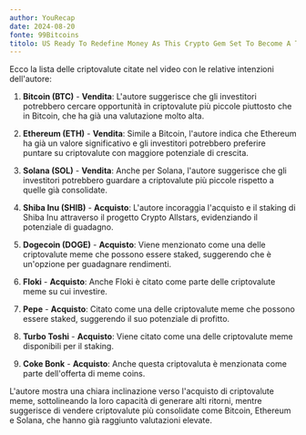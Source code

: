 ```yaml
---
author: YouRecap
date: 2024-08-20
fonte: 99Bitcoins
titolo: US Ready To Redefine Money As This Crypto Gem Set To Become A Top Meme Coin!
---
```


Ecco la lista delle criptovalute citate nel video con le relative intenzioni dell'autore:

1. **Bitcoin (BTC)** - **Vendita**: L'autore suggerisce che gli investitori potrebbero cercare opportunità in criptovalute più piccole piuttosto che in Bitcoin, che ha già una valutazione molto alta.

2. **Ethereum (ETH)** - **Vendita**: Simile a Bitcoin, l'autore indica che Ethereum ha già un valore significativo e gli investitori potrebbero preferire puntare su criptovalute con maggiore potenziale di crescita.

3. **Solana (SOL)** - **Vendita**: Anche per Solana, l'autore suggerisce che gli investitori potrebbero guardare a criptovalute più piccole rispetto a quelle già consolidate.

4. **Shiba Inu (SHIB)** - **Acquisto**: L'autore incoraggia l'acquisto e il staking di Shiba Inu attraverso il progetto Crypto Allstars, evidenziando il potenziale di guadagno.

5. **Dogecoin (DOGE)** - **Acquisto**: Viene menzionato come una delle criptovalute meme che possono essere staked, suggerendo che è un'opzione per guadagnare rendimenti.

6. **Floki** - **Acquisto**: Anche Floki è citato come parte delle criptovalute meme su cui investire.

7. **Pepe** - **Acquisto**: Citato come una delle criptovalute meme che possono essere staked, suggerendo il suo potenziale di profitto.

8. **Turbo Toshi** - **Acquisto**: Viene citato come una delle criptovalute meme disponibili per il staking.

9. **Coke Bonk** - **Acquisto**: Anche questa criptovaluta è menzionata come parte dell'offerta di meme coins.

L'autore mostra una chiara inclinazione verso l'acquisto di criptovalute meme, sottolineando la loro capacità di generare alti ritorni, mentre suggerisce di vendere criptovalute più consolidate come Bitcoin, Ethereum e Solana, che hanno già raggiunto valutazioni elevate.
